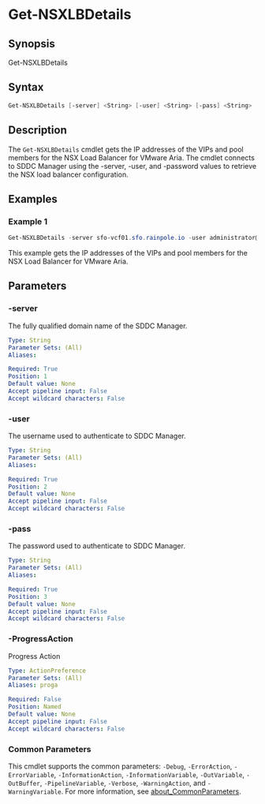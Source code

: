 # Get-NSXLBDetails

## Synopsis

Get-NSXLBDetails

## Syntax

```powershell
Get-NSXLBDetails [-server] <String> [-user] <String> [-pass] <String> [-ProgressAction <ActionPreference>] [<CommonParameters>]
```

## Description

The `Get-NSXLBDetails` cmdlet gets the IP addresses of the VIPs and pool members for the NSX Load Balancer for VMware Aria.
The cmdlet connects to SDDC Manager using the -server, -user, and -password values to retrieve the NSX load balancer configuration.

## Examples

### Example 1

```powershell
Get-NSXLBDetails -server sfo-vcf01.sfo.rainpole.io -user administrator@vsphere.local -pass VMw@re1!
```

This example gets the IP addresses of the VIPs and pool members for the NSX Load Balancer for VMware Aria.

## Parameters

### -server

The fully qualified domain name of the SDDC Manager.

```yaml
Type: String
Parameter Sets: (All)
Aliases:

Required: True
Position: 1
Default value: None
Accept pipeline input: False
Accept wildcard characters: False
```

### -user

The username used to authenticate to SDDC Manager.

```yaml
Type: String
Parameter Sets: (All)
Aliases:

Required: True
Position: 2
Default value: None
Accept pipeline input: False
Accept wildcard characters: False
```

### -pass

The password used to authenticate to SDDC Manager.

```yaml
Type: String
Parameter Sets: (All)
Aliases:

Required: True
Position: 3
Default value: None
Accept pipeline input: False
Accept wildcard characters: False
```

### -ProgressAction

Progress Action

```yaml
Type: ActionPreference
Parameter Sets: (All)
Aliases: proga

Required: False
Position: Named
Default value: None
Accept pipeline input: False
Accept wildcard characters: False
```

### Common Parameters

This cmdlet supports the common parameters: `-Debug`, `-ErrorAction`, `-ErrorVariable`, `-InformationAction`, `-InformationVariable`, `-OutVariable`, `-OutBuffer`, `-PipelineVariable`, `-Verbose`, `-WarningAction`, and `-WarningVariable`. For more information, see [about_CommonParameters](http://go.microsoft.com/fwlink/?LinkID=113216).
